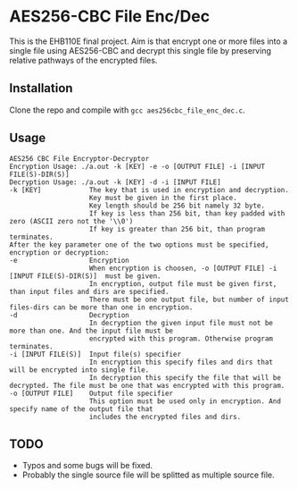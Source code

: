 # AES256-CBC File Enc/Dec
This is the EHB110E final project. Aim is that encrypt one or more files into a single file using AES256-CBC and decrypt this single file by preserving relative pathways of the encrypted files.

## Installation
Clone the repo and compile with `gcc aes256cbc_file_enc_dec.c`.

## Usage
```
AES256 CBC File Encryptor-Decryptor
Encryption Usage: ./a.out -k [KEY] -e -o [OUTPUT FILE] -i [INPUT FILE(S)-DIR(S)]
Decryption Usage: ./a.out -k [KEY] -d -i [INPUT FILE]
-k [KEY]            The key that is used in encryption and decryption.
                    Key must be given in the first place.
                    Key length should be 256 bit namely 32 byte.
                    If key is less than 256 bit, than key padded with zero (ASCII zero not the '\\0')
                    If key is greater than 256 bit, than program terminates.
After the key parameter one of the two options must be specified, encryption or decryption:
-e                  Encryption
                    When encryption is choosen, -o [OUTPUT FILE] -i [INPUT FILE(S)-DIR(S)]  must be given.
                    In encryption, output file must be given first, than input files and dirs are specified.
                    There must be one output file, but number of input files-dirs can be more than one in encryption.
-d                  Decryption
                    In decryption the given input file must not be more than one. And the input file must be
                    encrypted with this program. Otherwise program terminates.
-i [INPUT FILE(S)]  Input file(s) specifier
                    In encryption this specify files and dirs that will be encrypted into single file.
                    In decryption this specify the file that will be decrypted. The file must be one that was encrypted with this program.
-o [OUTPUT FILE]    Output file specifier
                    This option must be used only in encryption. And specify name of the output file that
                    includes the encrypted files and dirs.
```

## TODO
- Typos and some bugs will be fixed.
- Probably the single source file will be splitted as multiple source file.
